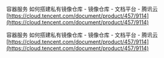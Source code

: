 容器服务 如何搭建私有镜像仓库 - 镜像仓库 - 文档平台 - 腾讯云
[https://cloud.tencent.com/document/product/457/9114](https://cloud.tencent.com/document/product/457/9114)

容器服务 如何搭建私有镜像仓库 - 镜像仓库 - 文档平台 - 腾讯云
[https://cloud.tencent.com/document/product/457/9114](https://cloud.tencent.com/document/product/457/9114)

